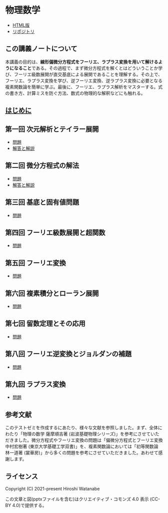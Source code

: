 # 物理数学

* [HTML版](https://kaityo256.github.io/physmath/)
* [リポジトリ](https://github.com/kaityo256/physmath)

## この講義ノートについて

本講義の目的は、**線形偏微分方程式をフーリエ、ラプラス変換を用いて解けるようになること**である。その過程で、まず微分方程式を解くとはどういうことか学び、フーリエ級数展開が直交基底による展開であることを理解する。その上で、フーリエ、ラプラス変換を学び、逆フーリエ変換、逆ラプラス変換に必要となる複素関数論を簡単に学ぶ。最後に、フーリエ、ラプラス解析をマスターする。式の書き方、計算ミスを防ぐ方法、数式の物理的な解釈などにも触れる。

## [はじめに](00/README.md)

## 第一回 次元解析とテイラー展開

* [問題](01/README.md)
* [解答と解説](01/answer.md)

## 第二回 微分方程式の解法

* [問題](02/README.md)
* [解答と解説](02/answer.md)

## 第三回 基底と固有値問題

* [問題](03/README.md)

## 第四回 フーリエ級数展開と超関数

* [問題](04/README.md)

## 第五回 フーリエ変換

* [問題](05/README.md)

## 第六回 複素積分とローラン展開

* [問題](06/README.md)

## 第七回 留数定理とその応用

* [問題](07/README.md)

## 第八回 フーリエ逆変換とジョルダンの補題

* [問題](08/README.md)

## 第九回 ラプラス変換

* [問題](09/README.md)

## 参考文献

このテストゼミを作成するにあたり、様々な文献を参照しました。まず、全体にわたり「物理の数学 薩摩順吉著 (岩波基礎物理シリーズ)」を参考にさせていただきました。微分方程式やフーリエ変換の問題は「偏微分方程式とフーリエ変換 中村宏樹著 (東京大学基礎工学双書)」を、複素関数論においては「初等関数論 林一道著 (裳華房)」から多くの問題を参考にさせていただきました。あわせて感謝します。

## ライセンス

Copyright (C) 2021-present Hiroshi Watanabe

この文章と図(pptxファイルを含む)はクリエイティブ・コモンズ 4.0 表示 (CC-BY 4.0)で提供する。

